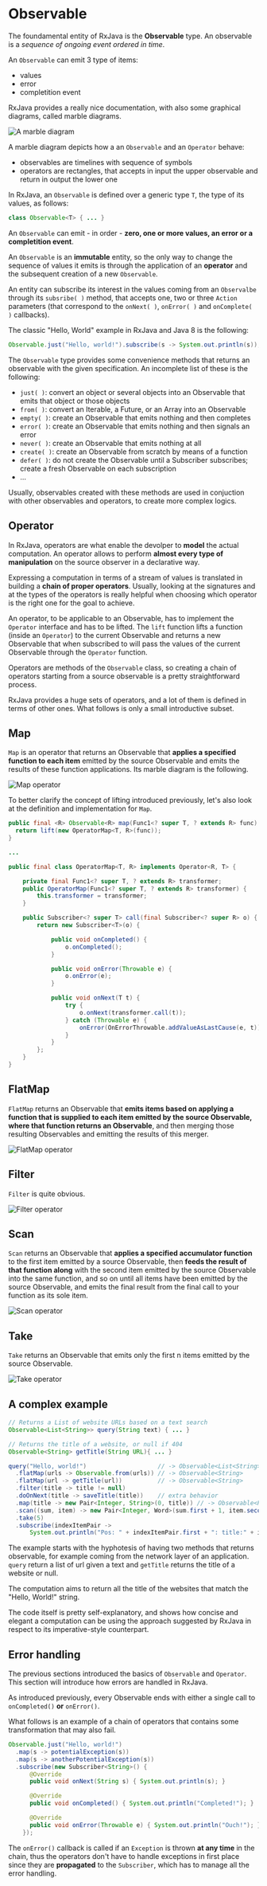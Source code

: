 # Observable

The foundamental entity of RxJava is the **Observable** type.
An observable is a *sequence of ongoing event ordered in time*.

An `Observable` can emit 3 type of items:
- values
- error
- completition event

RxJava provides a really nice documentation, with also some graphical diagrams, called marble diagrams.

![A marble diagram](https://raw.githubusercontent.com/AL333Z/RxAndroid-overview/master/images/marble-intro.png)

A marble diagram depicts how a an `Observable` and an `Operator` behave:
- observables are timelines with sequence of symbols
- operators are rectangles, that accepts in input the upper observable and return in output the lower one

In RxJava, an `Observable` is defined over a generic type `T`, the type of its values, as follows:

```java
class Observable<T> { ... }
```

An `Observable` can emit - in order - **zero, one or more values, an error or a completition event**.

An `Observable` is an **immutable** entity, so the only way to change the sequence of values it emits is through the application of an **operator** and the subsequent creation of a new `Observable`.

An entity can subscribe its interest in the values coming from an `Observalbe` through its `subsribe( )` method, that accepts one, two or three `Action` parameters (that correspond to the `onNext( )`, `onError( )` and `onComplete( )` callbacks).

The classic "Hello, World" example in RxJava and Java 8 is the following:

```java
Observable.just("Hello, world!").subscribe(s -> System.out.println(s));
```

The `Observable` type provides some convenience methods that returns an observable with the given specification. An incomplete list of these is the following:

- `just( )`: convert an object or several objects into an Observable that emits that object or those objects
- `from( )`: convert an Iterable, a Future, or an Array into an Observable
- `empty( )`: create an Observable that emits nothing and then completes
- `error( )`: create an Observable that emits nothing and then signals an error
- `never( )`: create an Observable that emits nothing at all
- `create( )`: create an Observable from scratch by means of a function
- `defer( )`: do not create the Observable until a Subscriber subscribes; create a fresh Observable on each subscription
- ...

Usually, observables created with these methods are used in conjuction with other observables and operators, to create more complex logics.

## Operator

In RxJava, operators are what enable the devolper to **model** the actual computation. An operator allows to perform **almost every type of manipulation** on the source observer in a declarative way.

Expressing a computation in terms of a stream of values is translated in building a **chain of proper operators**. Usually, looking at the signatures and at the types of the operators  is really helpful when choosing which operator is the right one for the goal to achieve.

An operator, to be applicable to an Observable, has to implement the `Operator` interface and has to be lifted. The `lift` function lifts a function (inside an `Operator`) to the current Observable and returns a new Observable that when subscribed to will pass the values of the current Observable through the `Operator` function.

Operators are methods of the `Observable` class, so creating a chain of operators starting from a source observable is a pretty straightforward process.

RxJava provides a huge sets of operators, and a lot of them is defined in terms of other ones. What follows is only a small introductive subset.

## Map

`Map` is an operator that returns an Observable that **applies a specified function to each item** emitted by the source Observable and emits the results of these function applications. Its marble diagram is the following.

![Map operator](https://raw.githubusercontent.com/AL333Z/RxAndroid-overview/master/images/map.png)

To better clarify the concept of lifting introduced previously, let's also look at the definition and implementation for `Map`.

```java
public final <R> Observable<R> map(Func1<? super T, ? extends R> func) {
  return lift(new OperatorMap<T, R>(func));
}

...

public final class OperatorMap<T, R> implements Operator<R, T> {

    private final Func1<? super T, ? extends R> transformer;
    public OperatorMap(Func1<? super T, ? extends R> transformer) {
        this.transformer = transformer;
    }

    public Subscriber<? super T> call(final Subscriber<? super R> o) {
        return new Subscriber<T>(o) {

            public void onCompleted() {
                o.onCompleted();
            }

            public void onError(Throwable e) {
                o.onError(e);
            }

            public void onNext(T t) {
                try {
                    o.onNext(transformer.call(t));
                } catch (Throwable e) {
                    onError(OnErrorThrowable.addValueAsLastCause(e, t));
                }
            }
        };
    }
}
```

## FlatMap

`FlatMap` returns an Observable that **emits items based on applying a function that is supplied to each item emitted by the source Observable, where that function returns an Observable**, and then merging those resulting Observables and emitting the results of this merger.

![FlatMap operator](https://raw.githubusercontent.com/AL333Z/RxAndroid-overview/master/images/flatMap.png)

## Filter

`Filter` is quite obvious.

![Filter operator](https://raw.githubusercontent.com/AL333Z/RxAndroid-overview/master/images/filter.png)

## Scan

`Scan` returns an Observable that **applies a specified accumulator function** to the first item emitted by a source Observable, then **feeds the result of that function along** with the second item emitted by the source Observable into the same function, and so on until all items have been emitted by the source Observable, and emits the final result from the final call to your function as its sole item.

![Scan operator](https://raw.githubusercontent.com/AL333Z/RxAndroid-overview/master/images/scan.png)

## Take

`Take` returns an Observable that emits only the first n items emitted by the source Observable.

![Take operator](https://raw.githubusercontent.com/AL333Z/RxAndroid-overview/master/images/take.png)

## A complex example

```java
// Returns a List of website URLs based on a text search
Observable<List<String>> query(String text) { ... }

// Returns the title of a website, or null if 404
Observable<String> getTitle(String URL){ ... }

query("Hello, world!")                    // -> Observable<List<String>>
  .flatMap(urls -> Observable.from(urls)) // -> Observable<String>
  .flatMap(url -> getTitle(url))          // -> Observable<String>
  .filter(title -> title != null)
  .doOnNext(title -> saveTitle(title))    // extra behavior
  .map(title -> new Pair<Integer, String>(0, title)) // -> Observable<Pair<Integer, String>>
  .scan((sum, item) -> new Pair<Integer, Word>(sum.first + 1, item.second))
  .take(5)
  .subscribe(indexItemPair ->
      System.out.println("Pos: " + indexItemPair.first + ": title:" + indexItemPair.second ));
```

The example starts with the hyphotesis of having two methods that returns observable, for example coming from the network layer of an application. `query` return a list of url given a text and `getTitle` returns the title of a website or null.

The computation aims to return all the title of the websites that match the "Hello, World!" string.

The code itself is pretty self-explanatory, and shows how concise and elegant a computation can be using the approach suggested by RxJava in respect to its imperative-style counterpart.

## Error handling

The previous sections introduced the basics of `Observable` and `Operator`. This section will introduce how errors are handled in RxJava.

As introduced previously, every Observable ends with either a single call to `onCompleted()` **or** `onError()`.

What follows is an example of a chain of operators that contains some transformation that may also fail.

```java
Observable.just("Hello, world!")
  .map(s -> potentialException(s))
  .map(s -> anotherPotentialException(s))
  .subscribe(new Subscriber<String>() {
      @Override
      public void onNext(String s) { System.out.println(s); }

      @Override
      public void onCompleted() { System.out.println("Completed!"); }

      @Override
      public void onError(Throwable e) { System.out.println("Ouch!"); }
    });
```

The `onError()` callback is called if an `Exception` is thrown **at any time** in the chain, thus the operators don't have to handle exceptions in first place since they are **propagated** to the `Subscriber`, which has to manage all the error handling.
